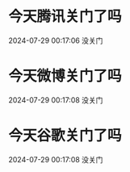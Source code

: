 # 今天腾讯关门了吗

2024-07-29 00:17:06 没关门

# 今天微博关门了吗

2024-07-29 00:17:08 没关门

# 今天谷歌关门了吗

2024-07-29 00:17:08 没关门

